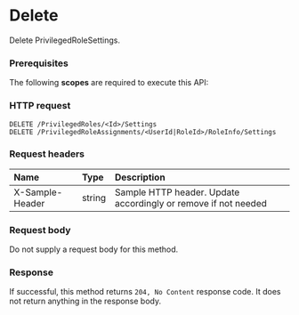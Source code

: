 # Delete

Delete PrivilegedRoleSettings.
### Prerequisites
The following **scopes** are required to execute this API: 
### HTTP request
<!-- { "blockType": "ignored" } -->
```http
DELETE /PrivilegedRoles/<Id>/Settings
DELETE /PrivilegedRoleAssignments/<UserId|RoleId>/RoleInfo/Settings

```
### Request headers
| Name       | Type | Description|
|:---------------|:--------|:----------|
| X-Sample-Header  | string  | Sample HTTP header. Update accordingly or remove if not needed|

### Request body
Do not supply a request body for this method.


### Response
If successful, this method returns `204, No Content` response code. It does not return anything in the response body.


<!-- uuid: 9ad6c6fa-472b-4bf2-ab27-184690a6ccca
2015-10-24 21:49:47 UTC -->
<!-- {
  "type": "#page.annotation",
  "description": "Delete",
  "keywords": "",
  "section": "documentation",
  "tocPath": ""
}-->